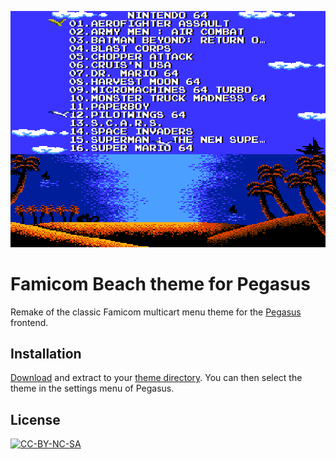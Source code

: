 ![](screenshot.png)

# Famicom Beach theme for Pegasus

Remake of the classic Famicom multicart menu theme for the [Pegasus](http://pegasus-frontend.org) frontend.

## Installation

[Download](https://github.com/mmatyas/pegasus-theme-9999999-in-1/archive/master.zip) and extract to your [theme directory](http://pegasus-frontend.org/docs/user-guide/installing-themes). You can then select the theme in the settings menu of Pegasus.

## License

[![CC-BY-NC-SA](https://i.creativecommons.org/l/by-nc-sa/4.0/88x31.png)](http://creativecommons.org/licenses/by-nc-sa/4.0/)
